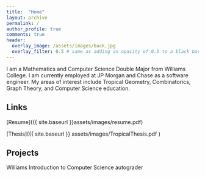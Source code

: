 ```yaml
---
title:  "Home"
layout: archive
permalink: /
author_profile: true
comments: true
header:
  overlay_image: /assets/images/back.jpg
  overlay_filter: 0.5 # same as adding an opacity of 0.5 to a black background
---
```


I am a Mathematics and Computer Science Double Major from Williams College. I am currently employed at JP Morgan and Chase as a software engineer. My areas of interest include Tropical Geometry, Combinatorics, Graph Theory, and Computer Science education. 

## Links ##

[Resume]({{ site.baseurl }}assets/images/resume.pdf)


[Thesis]({{ site.baseurl }} assets/images/TropicalThesis.pdf )

## Projects ##

Williams Introduction to Computer Science autograder 